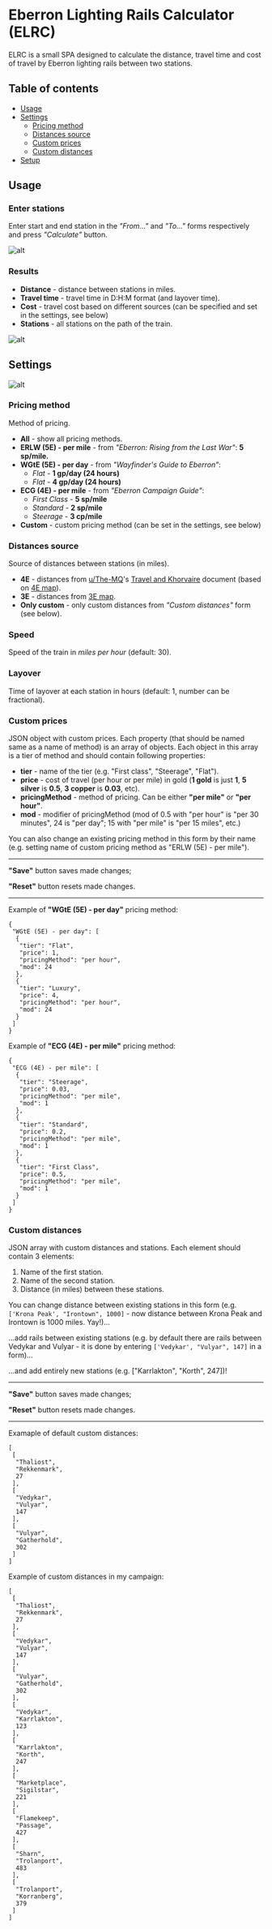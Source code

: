 # Eberron Lighting Rails Calculator (ELRC)

ELRC is a small SPA designed to calculate the distance, travel time and cost of travel by Eberron lighting rails between two stations.

## Table of contents
* [Usage](#usage)
* [Settings](#settings)
  * [Pricing method](#pricing-method)
  * [Distances source](#distances-source)
  * [Custom prices](#custom-prices)
  * [Custom distances](#custom-distances)
* [Setup](#setup)

## Usage

### Enter stations

Enter start and end station in the _"From..."_ and _"To..."_ forms respectively and press _"Calculate"_ button.

![alt](https://i.imgur.com/Q4x4Aj4.png)

### Results

* **Distance** - distance between stations in miles.
* **Travel time** - travel time in D:H:M format (and layover time).
* **Cost** - travel cost based on different sources (can be specified and set in the settings, see below)
* **Stations** - all stations on the path of the train.

![alt](https://i.imgur.com/zjCRvSy.png)

## Settings

![alt](https://i.imgur.com/BpsaqGV.png)

### Pricing method

Method of pricing.

* **All** - show all pricing methods.
* **ERLW (5E) - per mile** - from *"Eberron: Rising from the Last War"*: **5 sp/mile.**
* **WGtE (5E) - per day** - from *"Wayfinder's Guide to Eberron"*:
  * *Flat* - **1 gp/day (24 hours)**
  * *Flat* - **4 gp/day (24 hours)**
* **ECG (4E) - per mile** - from *"Eberron Campaign Guide"*:
  * *First Class* - **5 sp/mile**
  * *Standard* - **2 sp/mile**
  * *Steerage* - **3 cp/mile**
* **Custom** - custom pricing method (can be set in the settings, see below)

### Distances source

Source of distances between stations (in miles).

* **4E** - distances from [u/The-MQ](https://www.reddit.com/user/The-MQ/)'s [Travel and Khorvaire](https://homebrewery.naturalcrit.com/share/Bk7BNjmYgI#p1) document (based on [4E map](https://vignette.wikia.nocookie.net/eberron/images/f/f4/D%26D_-_4th_Edition_-_Eberron_Map_Khorvaire.jpg/revision/latest?cb=20090819121531)).
* **3E** - distances from [3E map](http://archive.wizards.com/default.asp?x=dnd/ebwe/20041206a).
* **Only custom** - only custom distances from *"Custom distances"* form (see below).

### Speed

Speed of the train in *miles per hour* (default: 30).

### Layover

Time of layover at each station in hours (default: 1, number can be fractional).

### Custom prices

JSON object with custom prices. Each property (that should be named same as a name of method) is an array of objects. Each object in this array is a tier of method and should contain following properties:

* **tier** - name of the tier (e.g. "First class", "Steerage", "Flat").
* **price** - cost of travel (per hour or per mile) in gold (**1 gold** is just **1**, **5 silver** is **0.5**, **3 copper** is **0.03**, etc).
* **pricingMethod** - method of pricing. Can be either **"per mile"** or **"per hour"**.
* **mod** - modifier of pricingMethod (mod of 0.5 with "per hour" is "per 30 minutes", 24 is "per day"; 15 with "per mile" is "per 15 miles", etc.)

You can also change an existing pricing method in this form by their name (e.g. setting name of custom pricing method as "ERLW (5E) - per mile").

---

**"Save"** button saves made changes;

**"Reset"** button resets made changes.

---

Example of **"WGtE (5E) - per day"** pricing method:
```
{
 "WGtE (5E) - per day": [
  {
   "tier": "Flat",
   "price": 1,
   "pricingMethod": "per hour",
   "mod": 24
  },
  {
   "tier": "Luxury",
   "price": 4,
   "pricingMethod": "per hour",
   "mod": 24
  }
 ]
}
```

Example of **"ECG (4E) - per mile"** pricing method:
```
{
 "ECG (4E) - per mile": [
  {
   "tier": "Steerage",
   "price": 0.03,
   "pricingMethod": "per mile",
   "mod": 1
  },
  {
   "tier": "Standard",
   "price": 0.2,
   "pricingMethod": "per mile",
   "mod": 1
  },
  {
   "tier": "First Class",
   "price": 0.5,
   "pricingMethod": "per mile",
   "mod": 1
  }
 ]
}
```

### Custom distances

JSON array with custom distances and stations. Each element should contain 3 elements:

1. Name of the first station.
2. Name of the second station.
3. Distance (in miles) between these stations.

You can change distance between existing stations in this form (e.g. `['Krona Peak', "Irontown", 1000]` - now distance between Krona Peak and Irontown is 1000 miles. Yay!)...

...add rails between existing stations (e.g. by default there are rails between Vedykar and Vulyar - it is done by entering `['Vedykar', "Vulyar", 147]` in a form)...

...and add entirely new stations (e.g.  ["Karrlakton", "Korth", 247])!

---

**"Save"** button saves made changes;

**"Reset"** button resets made changes.

---

Examaple of default custom distances:

```
[
 [
  "Thaliost",
  "Rekkenmark",
  27
 ],
 [
  "Vedykar",
  "Vulyar",
  147
 ],
 [
  "Vulyar",
  "Gatherhold",
  302
 ]
]
```

Example of custom distances in my campaign:
```
[
 [
  "Thaliost",
  "Rekkenmark",
  27
 ],
 [
  "Vedykar",
  "Vulyar",
  147
 ],
 [
  "Vulyar",
  "Gatherhold",
  302
 ],
 [
  "Vedykar",
  "Karrlakton",
  123
 ],
 [
  "Karrlakton",
  "Korth",
  247
 ],
 [
  "Marketplace",
  "Sigilstar",
  221
 ],
 [
  "Flamekeep",
  "Passage",
  427
 ],
 [
  "Sharn",
  "Trolanport",
  483
 ],
 [
  "Trolanport",
  "Korranberg",
  379
 ]
]
```